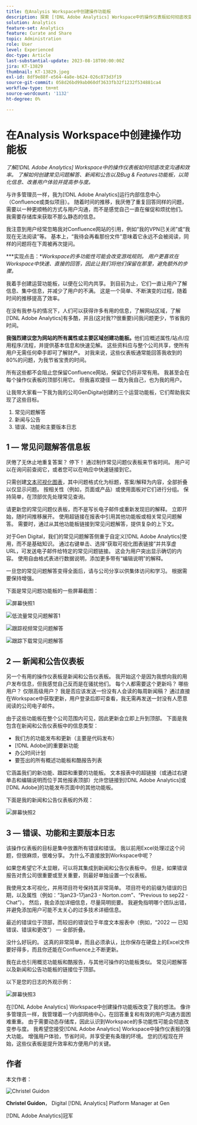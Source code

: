 ```yaml
---
title: 在Analysis Workspace中创建操作功能板
description: 探索 [!DNL Adobe Analytics] Workspace中的操作仪表板如何彻底改变沟通和效率。
solution: Analytics
feature-set: Analytics
feature: Curate and Share
topic: Administration
role: User
level: Experienced
doc-type: Article
last-substantial-update: 2023-08-18T00:00:00Z
jira: KT-13829
thumbnail: KT-13829.jpeg
exl-id: 8df9e88f-e564-4a8e-b624-026c873d3f19
source-git-commit: 058d26bd99ab060df3633fb32f1232f534881ca4
workflow-type: tm+mt
source-wordcount: '1132'
ht-degree: 0%

---
```


# 在Analysis Workspace中创建操作功能板

_了解[!DNL Adobe Analytics] Workspace中的操作仪表板如何彻底改变沟通和效率。 了解如何创建常见问题解答、新闻和公告以及Bug &amp; Features功能板，以简化信息、改善用户体验并提高参与度。_


与许多管理员一样，我为[!DNL Adobe Analytics]运行内部信息中心（Confluence或类似项目）。 随着时间的推移，我厌倦了重复回答同样的问题，需要以一种更顺畅的方式与用户沟通，而不是感觉自己一直在催促和烦扰他们。 我需要存储库来获取不那么静态的信息。

我注意到用户经常忽略我对Confluence网站的引用，例如“我的VPN已关闭”或“我现在无法阅读”等。 基本上，“我待会再看那份文件”意味着它永远不会被阅读，同样的问题将在下周被再次提问。

***实现点击：**Workspace的多功能性可能会改变游戏规则。 用户更喜欢在Workspace中快速、直接的回答，因此让我们将他们保留在那里，避免额外的步骤。*

我着手创建运营功能板，以便在公司内共享。 到目前为止，它们一直让用户了解信息、集中信息，并减少了用户的不满。 这是一个简单、不断演变的过程，随着时间的推移提高了效率。

在没有我参与的情况下，人们可以获得许多有用的信息，了解网站区域，了解[!DNL Adobe Analytics]有多酷，并且(这对我??很重要)问我问题更少，节省我的时间。

**我强烈建议您为网站的所有属性或主要区域创建功能板。**&#x200B;他们应概述属性/站点/应用程序/流程，并提供基本信息和快速见解。 这些资料应与整个公司共享，使所有用户无需任何牵手即可了解财产。 对我来说，这些仪表板通常能回答我收到的80%的问题，为我节省宝贵的时间。

所有这些都不会阻止您保留Confluence网站，保留它仍将非常有用。 我甚至会在每个操作仪表板的顶部引用它。 但我喜欢捷径 — 既为我自己，也为我的用户。

让我带大家看一下我为我的公司GenDigital创建的三个运营功能板，它们帮助我实现了这些目标。

1. 常见问题解答
1. 新闻与公告
1. 错误、功能和主要版本日志


## 1 — 常见问题解答信息板

厌倦了无休止地重复答案？ 停下！ 通过制作常见问题仪表板来节省时间。 用户可以在询问前查阅它，或者您可以在响应中快速链接到它。

只需创建[文本可视化图表](https://experienceleague.adobe.com/docs/analytics/analyze/analysis-workspace/visualizations/text.html)，其中问题格式化为标题，答案/解释为内容，全部折叠以仅显示问题。 按相关性（例如，页面或产品）或使用面板对它们进行分组。 保持简单，在顶部优先处理常见查询。

请更新您的常见问题仪表板，而不是写长电子邮件或重新发现旧的解释。 立即开始，随时间推移展开。 使用超链接在报表中引用其他功能板或相关常见问题解答。 需要时，通过从其他功能板链接到常见问题解答，提供复杂的上下文。

对于Gen Digital，我们的常见问题解答侧重于自定义[!DNL Adobe Analytics]使用，而不是基础知识。 通过右键单击、选择“获取可视化图表链接”并共享虚URL，可发送电子邮件给特定的常见问题链接。 这会为用户突出显示确切的内容。 使用自由格式表进行数据说明，添加更多带有“编辑说明”的解释。

一旦您的常见问题解答变得全面后，请与公司分享以供集体访问和学习。 根据需要保持增强。

下面是常见问题功能板的一些屏幕截图：

![屏幕快照1](assets/screenshot-1_v2.png)

![低流量常见问题解答1](assets/low-traffic-faq.png)

![跟踪视频常见问题解答](assets/track-video-faq.png)

![跟踪下载常见问题解答](assets/track-downloads-faq.png)

## 2 — 新闻和公告仪表板

另一个有用的操作仪表板是新闻和公告仪表板。 我开始这个是因为我想向我的用户发布信息，但我感觉自己反而是在骚扰他们。 每个人都需要这个更新吗？ 哪些用户？ 仅限高级用户？ 我是否应该发送一份没有人会读的每周新闻稿？ 通过直接在Workspace中获取更新，用户登录后即可查看，我无需再发送一封没有人愿意阅读的公司电子邮件。

由于这些功能板在整个公司范围内可见，因此更新会立即上升到顶部。 下面是我包含在新闻和公告仪表板中的信息类型：

- 我们方的功能发布和更新（主要是代码发布）
- [!DNL Adobe]的重要新功能
- 办公时间计划
- 要签出的所有概述功能板和酷报告列表

它涵盖我们的新功能、跟踪和重要的功能板。 文本报表中的超链接（或通过右键单击和编辑说明而位于其他报表顶部）允许您链接到[!DNL Adobe Analytics]或[!DNL Adobe]的功能发布页面中的其他功能板。

下面是我的新闻和公告仪表板的外观：

![屏幕快照2](assets/screenshot-2.png)

## 3 — 错误、功能和主要版本日志

该操作仪表板的目标是集中放置所有错误和错误。 我以前用Excel处理过这个问题，但很麻烦，很难分享。 为什么不直接放到Workspace中呢？

如果您希望它不太显眼，可以将其集成到新闻和公告仪表板中。 但是，如果错误报告对贵公司很重要或至关重要，则最好单独设置一个仪表板。

我使用文本可视化，并用项目符号保持其非常简单。 项目符号的前缀为错误的日期，以及属性（例如：“3jan23-17jan23 - Norton.com”、“Previous to sep22 - Chat”）。 然后，我会添加详细信息，尽量简明扼要。 我避免指明哪个团队出错，并避免添加用户可能不太关心的过多技术详细信息。

最近的错误位于顶部，而较旧的错误位于年度文本报表中（例如，“2022 — 已知错误、错误和更改”） — 全部折叠。

没什么好玩的。 这真的非常简单，而且必须承认，比你保存在硬盘上的Excel文件要好得多，而且你还能在Confluence上不断更新。

我在此也引用概览功能板和酷报告，与其他可操作的功能板类似。 常见问题解答以及新闻和公告功能板的链接位于顶部。

以下是您的日志的外观示例：

![屏幕快照3](assets/screenshot-3.png)

在[!DNL Adobe Analytics] Workspace中创建操作功能板改变了我的想法。 像许多管理员一样，我管理着一个内部网络中心，在回答重复和有效的用户沟通方面困难重重。 由于需要动态存储库，因此认识到Workspace的多功能性可能会彻底改变参与度。 我希望您接受[!DNL Adobe Analytics] Workspace中操作仪表板的强大功能。 增强用户体验，节省时间，并享受更有条理的环境。 您的历程现在开始，这些仪表板是提升效率和方便用户的关键。

## 作者

本文作者：

![Christel Guidon](assets/Christel-Headshot-150.png)

**Christel Guidon**， Digital [!DNL Analytics] Platform Manager at Gen

[!DNL Adobe Analytics]冠军

